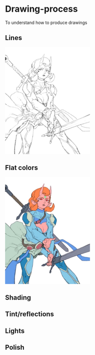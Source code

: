 # Drawing-process
To understand how to produce drawings
## Lines
<img src="/Images/Lines.jpg" height="350px"></img>
## Flat colors
<img src="/Images/Flat%20colors.jpg" height="350px"></img>
## Shading
## Tint/reflections
## Lights
## Polish
